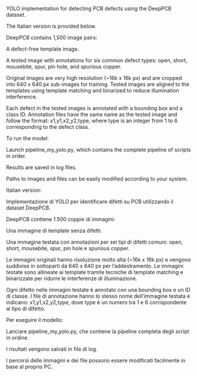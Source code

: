 YOLO implementation for detecting PCB defects using the DeepPCB dataset.

The Italian version is provided below.

DeepPCB contains 1,500 image pairs:

A defect-free template image.

A tested image with annotations for six common defect types: open, short, mousebite, spur, pin hole, and spurious copper.

Original images are very high resolution (~16k x 16k px) and are cropped into 640 x 640 px sub-images for training. Tested images are aligned to the templates using template matching and binarized to reduce illumination interference.

Each defect in the tested images is annotated with a bounding box and a class ID. Annotation files have the same name as the tested image and follow the format: x1,y1,x2,y2,type, where type is an integer from 1 to 6 corresponding to the defect class.

To run the model:

Launch pipeline_my_yolo.py, which contains the complete pipeline of scripts in order.

Results are saved in log files.

Paths to images and files can be easily modified according to your system.


Italian version:


Implementazione di YOLO per identificare difetti su PCB utilizzando il dataset DeepPCB.

DeepPCB contiene 1.500 coppie di immagini:

Una immagine di template senza difetti.

Una immagine testata con annotazioni per sei tipi di difetti comuni: open, short, mousebite, spur, pin hole e spurious copper.

Le immagini originali hanno risoluzione molto alta (~16k x 16k px) e vengono suddivise in sottoparti da 640 x 640 px per l’addestramento. Le immagini testate sono allineate ai template tramite tecniche di template matching e binarizzate per ridurre le interferenze di illuminazione.

Ogni difetto nelle immagini testate è annotato con una bounding box e un ID di classe. I file di annotazione hanno lo stesso nome dell’immagine testata e indicano: x1,y1,x2,y2,type, dove type è un numero tra 1 e 6 corrispondente al tipo di difetto.

Per eseguire il modello:

Lanciare pipeline_my_yolo.py, che contiene la pipeline completa degli script in ordine.

I risultati vengono salvati in file di log.

I percorsi delle immagini e dei file possono essere modificati facilmente in base al proprio PC.